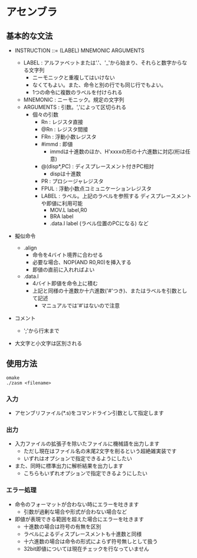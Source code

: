 # アセンブラ

## 基本的な文法
* INSTRUCTION ::= (LABEL) MNEMONIC ARGUMENTS
    * LABEL : アルファベットまたは'.'、'_'から始まり、それらと数字からなる文字列
        * ニーモニックと重複してはいけない
        * なくてもよい。また、命令と別の行でも同じ行でもよい。
        * 1つの命令に複数のラベルを付けられる
    * MNEMONIC : ニーモニック。規定の文字列
    * ARGUMENTS : 引数。','によって区切られる
        * 個々の引数
            * Rn : レジスタ直接
            * @Rn : レジスタ間接
            * FRn : 浮動小数レジスタ
            * #immd : 即値
                * immdは十進数のほか、H'xxxxの形の十六進数に対応(桁は任意)
            * @(disp*,PC) : ディスプレースメント付きPC相対
                * dispは十進数
            * PR : プロシージャレジスタ
            * FPUL : 浮動小数点コミュニケーションレジスタ
            * LABEL : ラベル。上記のラベルを参照する
                ディスプレースメントや即値に利用可能
                * MOV.L label,R0
                * BRA label
                * .data.l label (ラベル位置のPCになる) など

* 擬似命令
    * .align
        * 命令を4バイト境界に合わせる
        * 必要な場合、NOP(AND R0,R0)を挿入する
        * 即値の直前に入れればよい
    * .data.l
        * 4バイト即値を命令上に積む
        * 上記と同様の十進数か十六進数('#'つき)、またはラベルを引数として記述
            * マニュアルでは'#'はないので注意

* コメント
    * ';'から行末まで

* 大文字と小文字は区別される

## 使用方法

```
omake
./zasm <filename>
```

### 入力
* アセンブリファイル(*.s)をコマンドライン引数として指定します

### 出力
* 入力ファイルの拡張子を除いたファイルに機械語を出力します
    * ただし現在はファイル名の末尾2文字を削るという超絶雑実装です
    * いずれはオプションで指定できるようにしたい
* また、同時に標準出力に解析結果を出力します
    * こちらもいずれオプションで指定できるようにしたい

### エラー処理
* 命令のフォーマットが合わない時にエラーを吐きます
    * 引数が過剰な場合や形式が合わない場合など
* 即値が表現できる範囲を超えた場合にエラーを吐きます
    * 十進数の場合は符号の有無を区別
    * ラベルによるディスプレースメントも十進数と同様
    * 十六進数の場合は命令の形式によらず符号無しとして扱う
    * 32bit即値については現在チェックを行なっていません
